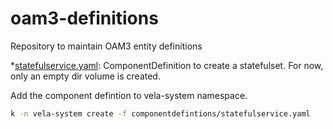 # oam3-definitions

Repository to maintain OAM3 entity definitions

*[statefulservice.yaml](./componentdefintions/statefulservice.yaml): ComponentDefinition to create a statefulset. For now, only an empty dir volume is created.

Add the component defintion to vela-system namespace.

```bash
k -n vela-system create -f componentdefintions/statefulservice.yaml
```
